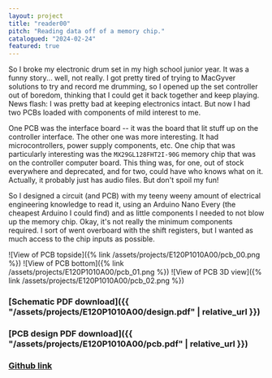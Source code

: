 ```yaml
---
layout: project
title: "reader00"
pitch: "Reading data off of a memory chip."
catalogued: "2024-02-24"
featured: true
---
```


So I broke my electronic drum set in my high school junior year. It was a funny
story... well, not really. I got pretty tired of trying to MacGyver solutions to
try and record me drumming, so I opened up the set controller out of boredom,
thinking that I could get it back together and keep playing. News flash: I was
pretty bad at keeping electronics intact. But now I had two PCBs loaded with
components of mild interest to me. 

One PCB was the interface board -- it was the board that lit stuff up on the
controller interface. The other one was more interesting. It had
microcontrollers, power supply components, etc. One chip that was particularly
interesting was the `MX29GL128FHT2I-90G` memory chip that was on the controller
computer board. This thing was, for one, out of stock everywhere and deprecated,
and for two, could have who knows what on it. Actually, it probably just has
audio files. But don't spoil my fun!

So I designed a circuit (and PCB) with my teeny weeny amount of electrical
engineering knowledge to read it, using an Arduino Nano Every (the cheapest
Arduino I could find) and as little components I needed to not blow up the
memory chip. Okay, it's not really the minimum components required. I sort of
went overboard with the shift registers, but I wanted as much access to the chip
inputs as possible.

![View of PCB topside]({% link /assets/projects/E120P1010A00/pcb_00.png %})
![View of PCB bottom]({% link /assets/projects/E120P1010A00/pcb_01.png %})
![View of PCB 3D view]({% link /assets/projects/E120P1010A00/pcb_02.png %})

### [Schematic PDF download]({{ "/assets/projects/E120P1010A00/design.pdf" | relative_url }})
### [PCB design PDF download]({{ "/assets/projects/E120P1010A00/pcb.pdf" | relative_url }})
### [Github link](https://github.com/rwilliaise/reader00)


